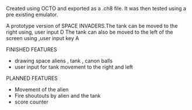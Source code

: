 Created using OCTO and exported as a .ch8 file. It was then tested using a pre existing emulator.

A prototype version of SPACE INVADERS.The tank can be moved to the right using, user input D 
The tank can also be moved to the left of the screen using ,user input key A 

FINISHED FEATURES
- drawing space aliens , tank , canon balls
- user input for tank movement to the right and left


PLANNED FEATURES
- Movement of the alien
- Fire shoutouts by alien and the tank
- score counter

